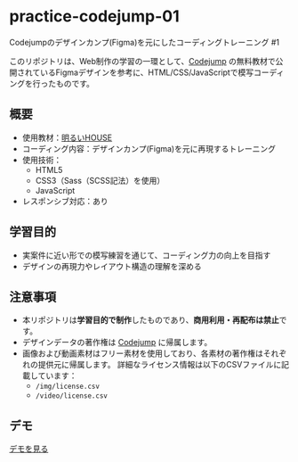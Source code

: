 # practice-codejump-01
Codejumpのデザインカンプ(Figma)を元にしたコーディングトレーニング #1

このリポジトリは、Web制作の学習の一環として、[Codejump](https://code-jump.com/) の無料教材で公開されているFigmaデザインを参考に、HTML/CSS/JavaScriptで模写コーディングを行ったものです。

## 概要

- 使用教材：[明るいHOUSE](https://code-jump.com/corporate3-menu/)
- コーディング内容：デザインカンプ(Figma)を元に再現するトレーニング
- 使用技術：
  - HTML5
  - CSS3（Sass（SCSS記法）を使用）
  - JavaScript
- レスポンシブ対応：あり

## 学習目的

- 実案件に近い形での模写練習を通じて、コーディング力の向上を目指す
- デザインの再現力やレイアウト構造の理解を深める

## 注意事項

- 本リポジトリは**学習目的で制作**したものであり、**商用利用・再配布は禁止**です。
- デザインデータの著作権は [Codejump](https://code-jump.com/about/) に帰属します。
- 画像および動画素材はフリー素材を使用しており、各素材の著作権はそれぞれの提供元に帰属します。
  詳細なライセンス情報は以下のCSVファイルに記載しています：
  - `/img/license.csv`  
  - `/video/license.csv`

## デモ
 
[デモを見る](https://daichi-ym.github.io/practice-codejump-01/)
